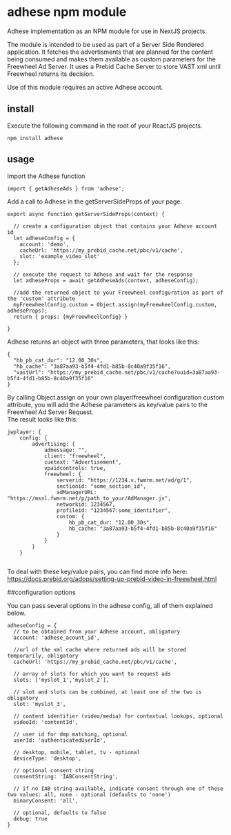 # adhese npm module
Adhese implementation as an NPM module for use in NextJS projects.

The module is intended to be used as part of a Server Side Rendered application. It fetches the advertisments that are planned for the content being consumed and makes them available as custom parameters for the Freewheel Ad Server. It uses a Prebid Cache Server to store VAST xml until Freewheel returns its decision.

Use of this module requires an active Adhese account.

## install
Execute the following command in the root of your ReactJS projects.
```
npm install adhese
```
## usage
Import the Adhese function
```
import { getAdheseAds } from 'adhese';
```
Add a call to Adhese in the getServerSideProps of your page.

```
export async function getServerSideProps(context) {  

  // create a configuration object that contains your Adhese account id
  let adheseConfig = {
    account: 'demo',
    cacheUrl: 'https://my_prebid_cache.net/pbc/v1/cache',
    slot: 'example_video_slot'
  };
  
  // execute the request to Adhese and wait for the response
  let adheseProps = await getAdheseAds(context, adheseConfig);
  
  //add the returned object to your Freewheel configuration as part of the 'custom' attribute
  myFreewheelConfig.custom = Object.assign(myFreewheelConfig.custom, adheseProps);
  return { props: {myFreewheelConfig} }

}
```

Adhese returns an object with three parameters, that looks like this:

```
{
  "hb_pb_cat_dur": "12.00_30s",
  "hb_cache": "3a87aa93-b5f4-4fd1-b85b-8c40a9f35f16",
  "vastUrl": "https://my_prebid_cache.net/pbc/v1/cache?uuid=3a87aa93-b5f4-4fd1-b85b-8c40a9f35f16"
}
```

By calling Object.assign on your own player/freewheel configuration custom attribute, you will add the Adhese parameters as key/value pairs to the Freewheel Ad Server Request.  
The result looks like this:

```
jwplayer: {
    config: {
        advertising: {
            admessage: "",
            client: "freewheel",
            cuetext: "Advertisement",
            vpaidcontrols: true,
            freewheel: {
                serverid: "https://1234.v.fwmrm.net/ad/g/1",
                sectionid: "some_section_id",
                adManagerURL: "https://mssl.fwmrm.net/p/path_to_your/AdManager.js",
                networkid: 1234567,
                profileid: "1234567:some_identifier",
                custom: {
                    hb_pb_cat_dur: "12.00_30s",
                    hb_cache: "3a87aa93-b5f4-4fd1-b85b-8c40a9f35f16"
                }
            }
        }
    }


```

To deal with these key/value pairs, you can find more info here: https://docs.prebid.org/adops/setting-up-prebid-video-in-freewheel.html

##configuration options

You can pass several options in the adhese config, all of them explained below.

```
adheseConfig = {  
  // to be obtained from your Adhese account, obligatory  
  account: 'adhese_acount_id',  

  //url of the xml cache where returned ads will be stored temporarily, obligatory
  cacheUrl: 'https://my_prebid_cache.net/pbc/v1/cache',  

  // array of slots for which you want to request ads
  slots: ['myslot_1','myslot_2'],  

  // slot and slots can be combined, at least one of the two is obligatory
  slot: 'myslot_3',

  // content identifier (video/media) for contextual lookups, optional
  videoId: 'contentId', 

  // user id for dmp matching, optional
  userId: 'authenticatedUserId', 

  // desktop, mobile, tablet, tv - optional
  deviceType: 'desktop', 

  // optional consent string
  consentString: 'IABConsentString', 

  // if no IAB string available, indicate consent through one of these two values: all, none - optional (defaults to 'none')
  binaryConsent: 'all', 

  // optional, defaults to false
  debug: true 
}
```  
